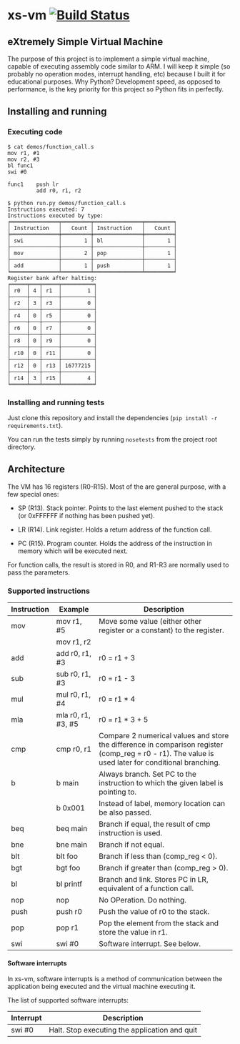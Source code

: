 # xs-vm [![Build Status](https://travis-ci.org/GedRap/xs-vm.svg)](https://travis-ci.org/GedRap/xs-vm)
## eXtremely Simple Virtual Machine

The purpose of this project is to implement a simple virtual machine, capable of executing assembly code similar to ARM.
I will keep it simple (so probably no operation modes, interrupt handling, etc) because I built it for educational
 purposes. Why Python? Development speed, as opposed to performance, is the key priority for this project so Python
 fits in perfectly.
 
## Installing and running
 
### Executing code

```
$ cat demos/function_call.s
mov r1, #1
mov r2, #3
bl func1
swi #0

func1    push lr
         add r0, r1, r2
         
$ python run.py demos/function_call.s
Instructions executed: 7
Instructions executed by type:
╒═══════════════╤═════════╤═══════════════╤═════════╕
│ Instruction   │   Count │ Instruction   │   Count │
╞═══════════════╪═════════╪═══════════════╪═════════╡
│ swi           │       1 │ bl            │       1 │
├───────────────┼─────────┼───────────────┼─────────┤
│ mov           │       2 │ pop           │       1 │
├───────────────┼─────────┼───────────────┼─────────┤
│ add           │       1 │ push          │       1 │
╘═══════════════╧═════════╧═══════════════╧═════════╛
Register bank after halting:
╒═════╤═══╤═════╤══════════╕
│ r0  │ 4 │ r1  │        1 │
├─────┼───┼─────┼──────────┤
│ r2  │ 3 │ r3  │        0 │
├─────┼───┼─────┼──────────┤
│ r4  │ 0 │ r5  │        0 │
├─────┼───┼─────┼──────────┤
│ r6  │ 0 │ r7  │        0 │
├─────┼───┼─────┼──────────┤
│ r8  │ 0 │ r9  │        0 │
├─────┼───┼─────┼──────────┤
│ r10 │ 0 │ r11 │        0 │
├─────┼───┼─────┼──────────┤
│ r12 │ 0 │ r13 │ 16777215 │
├─────┼───┼─────┼──────────┤
│ r14 │ 3 │ r15 │        4 │
╘═════╧═══╧═════╧══════════╛
```

### Installing and running tests

Just clone this repository and install the dependencies (`pip install -r requirements.txt`).

You can run the tests simply by running `nosetests` from the project root directory.

## Architecture

The VM has 16 registers (R0-R15). Most of the are general purpose, with a few special ones:

* SP (R13). Stack pointer. Points to the last element pushed to the stack (or 0xFFFFFF if nothing has been pushed yet).

* LR (R14). Link register. Holds a return address of the function call.

* PC (R15). Program counter. Holds the address of the instruction in memory which will be executed next.

For function calls, the result is stored in R0, and R1-R3 are normally used to pass the parameters.

### Supported instructions

| Instruction | Example            | Description                                                                       |
|-------------|--------------------|-----------------------------------------------------------------------------------|
| mov         | mov r1, #5         | Move some value (either other register or a constant) to the register.            |
|             | mov r1, r2         |                                                                                   |
| add         | add r0, r1, #3     | r0 = r1 + 3                                                                       |
| sub         | sub r0, r1, #3     | r0 = r1 - 3                                                                       |
| mul         | mul r0, r1, #4     | r0 = r1 * 4                                                                       |
| mla         | mla r0, r1, #3, #5 | r0 = r1 * 3 + 5                                                                   |
| cmp         | cmp r0, r1         | Compare 2 numerical values and store the difference in comparison register (comp_reg = r0 - r1). The value is used later for conditional branching. |
| b           | b main             | Always branch. Set PC to the instruction to which the given label is pointing to. |
|             | b 0x001            | Instead of label, memory location can be also passed.                             |
| beq         | beq main           | Branch if equal, the result of cmp instruction is used.                           |
| bne         | bne main           | Branch if not equal.                                                              |
| blt         | blt foo            | Branch if less than (comp_reg < 0).                                               |
| bgt         | bgt foo            | Branch if greater than (comp_reg > 0).                                            |
| bl          | bl printf          | Branch and link. Stores PC in LR, equivalent of a function call.                  |
| nop         | nop                | No OPeration. Do nothing.                                                         |
| push        | push r0            | Push the value of r0 to the stack.                                                |
| pop         | pop r1             | Pop the element from the stack and store the value in r1.                         |
| swi         | swi #0             | Software interrupt. See below.                                                    |

#### Software interrupts

In xs-vm, software interrupts is a method of communication between the application being executed and the virtual 
machine executing it.

The list of supported software interrupts:

| Interrupt | Description                                   |
|-----------|-----------------------------------------------|
| swi #0    | Halt. Stop executing the application and quit |
